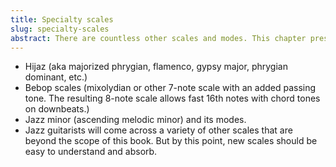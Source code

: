 ```yaml
---
title: Specialty scales
slug: specialty-scales
abstract: There are countless other scales and modes. This chapter presents a few of the more interesting ones used in jazz and non-Western styles. 
---
```



- Hijaz (aka majorized phrygian, flamenco, gypsy major, phrygian dominant, etc.)
- Bebop scales (mixolydian or other 7-note scale with an added passing tone. The resulting 8-note scale allows fast 16th notes with chord tones on downbeats.)
- Jazz minor (ascending melodic minor) and its modes.
- Jazz guitarists will come across a variety of other scales that are beyond the scope of this book. But by this point, new scales should be easy to understand and absorb. 
